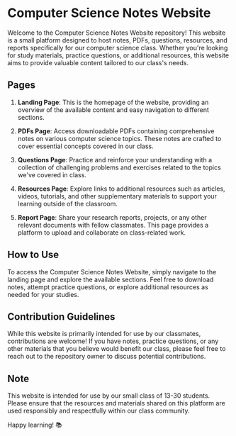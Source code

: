 # Computer Science Notes Website

Welcome to the Computer Science Notes Website repository! This website is a small platform designed to host notes, PDFs, questions, resources, and reports specifically for our computer science class. Whether you're looking for study materials, practice questions, or additional resources, this website aims to provide valuable content tailored to our class's needs.

## Pages

1. **Landing Page**: This is the homepage of the website, providing an overview of the available content and easy navigation to different sections.

2. **PDFs Page**: Access downloadable PDFs containing comprehensive notes on various computer science topics. These notes are crafted to cover essential concepts covered in our class.

3. **Questions Page**: Practice and reinforce your understanding with a collection of challenging problems and exercises related to the topics we've covered in class.

4. **Resources Page**: Explore links to additional resources such as articles, videos, tutorials, and other supplementary materials to support your learning outside of the classroom.

5. **Report Page**: Share your research reports, projects, or any other relevant documents with fellow classmates. This page provides a platform to upload and collaborate on class-related work.

## How to Use

To access the Computer Science Notes Website, simply navigate to the landing page and explore the available sections. Feel free to download notes, attempt practice questions, or explore additional resources as needed for your studies.

## Contribution Guidelines

While this website is primarily intended for use by our classmates, contributions are welcome! If you have notes, practice questions, or any other materials that you believe would benefit our class, please feel free to reach out to the repository owner to discuss potential contributions.

## Note

This website is intended for use by our small class of 13-30 students. Please ensure that the resources and materials shared on this platform are used responsibly and respectfully within our class community.

Happy learning! 📚
